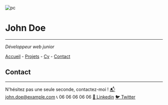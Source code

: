 ![pc](https://cdn.discordapp.com/attachments/1208043598558400513/1215577342060003338/image.png?ex=65fd419e&is=65eacc9e&hm=49eb395d3af443bd8ce47c404f203635e72e023da201ef21c55a3df8a0b04373&)
# John Doe
---
*Développeur web junior*

[Accueil](https://link-url-here.org) - [Projets](https://github.com/AdeleAubert/S01E11-Atelier-Recap/blob/main/projets.md) - [Cv](https://link-url-here.org) - [Contact](https://link-url-here.org)

##  Contact
---
N'hésitez pas une seule seconde, contactez-moi !
[📬 john.doe@example.com](https://link-url-here.org)
📞 06 06 06 06 06
[👔 Linkedin](https://link-url-here.org)
[🐦 Twitter](https://link-url-here.org)

